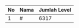 | No | Nama            | Jumlah Level |
|----|-----------------|--------------|
| 1  | #    |    6317        |
